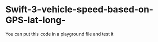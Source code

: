 # Swift-3-vehicle-speed-based-on-GPS-lat-long-
You can put this code in a playground file and test it

